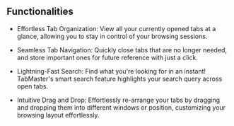 ## Functionalities

- Effortless Tab Organization: View all your currently opened tabs at a glance, allowing you to stay in control of your browsing sessions.

- Seamless Tab Navigation: Quickly close tabs that are no longer needed, and store important ones for future reference with just a click.

- Lightning-Fast Search: Find what you're looking for in an instant! TabMaster's smart search feature highlights your search query across open tabs.

- Intuitive Drag and Drop: Effortlessly re-arrange your tabs by dragging and dropping them into different windows or position, customizing your browsing layout effortlessly.
